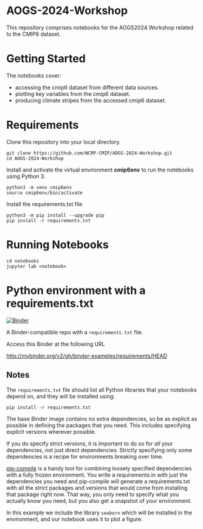 # AOGS-2024-Workshop
This repository comprises notebooks for the AOGS2024 Workshop related to the CMIP6 dataset.

# Getting Started
The notebooks cover:

- accessing the cmip6 dataset from different data sources.
- plotting key variables from the cmip6 dataset.
- producing climate stripes from the accessed cmip6 dataset.

# Requirements
Clone this repository into your local directory.
```
git clone https://github.com/WCRP-CMIP/AOGS-2024-Workshop.git
cd AOGS-2024-Workshop
```
Install and activate the virtual environment **cmip6env** to run the notebooks using Python 3.
```
python3 -m venv cmip6env
source cmip6env/bin/activate
```
Install the requirements.txt file 
```
python3 -m pip install --upgrade pip
pip install -r requirements.txt
```

# Running Notebooks
```
cd notebooks
jupyter lab <notebook>
```

# Python environment with a requirements.txt

[![Binder](http://mybinder.org/badge_logo.svg)](http://mybinder.org/v2/gh/binder-examples/requirements/HEAD)

A Binder-compatible repo with a `requirements.txt` file.

Access this Binder at the following URL

http://mybinder.org/v2/gh/binder-examples/requirements/HEAD

## Notes
The `requirements.txt` file should list all Python libraries that your notebooks
depend on, and they will be installed using:

```
pip install -r requirements.txt
```

The base Binder image contains no extra dependencies, so be as
explicit as possible in defining the packages that you need. This includes
specifying explicit versions wherever possible.

If you do specify strict versions, it is important to do so for *all*
your dependencies, not just direct dependencies.
Strictly specifying only some dependencies is a recipe for environments
breaking over time.

[pip-compile](https://github.com/jazzband/pip-tools/) is a handy
tool for combining loosely specified dependencies with a fully frozen environment.
You write a requirements.in with just the dependencies you need
and pip-compile will generate a requirements.txt with all the strict packages and versions that would come from installing that package right now.
That way, you only need to specify what you actually know you need,
but you also get a snapshot of your environment.

In this example we include the library `seaborn` which will be installed in
the environment, and our notebook uses it to plot a figure.
